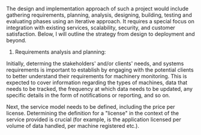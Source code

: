 The design and implementation approach of such a project would include gathering requirements, planning, analysis, designing, building, testing and evaluating phases using an iterative approach. It requires a special focus on integration with existing services, scalability, security, and customer satisfaction. Below, I will outline the strategy from design to deployment and beyond. 

1. Requirements analysis and planning:

Initially, determing the stakeholders' and/or clients' needs, and systems requirements is important to establish by engaging with the potential clients to better understand their requirements for machinery monitoring. This is expected to cover information regarding the types of machines, data that needs to be tracked, the frequency at which data needs to be updated, any specific details in the form of notifications or reporting, and so on. 

Next, the service model needs to be defined, including the price per license. Determining the definition for a "license" in the context of the service provided is crucial (for example, is the application licensed per volume of data handled, per machine registered etc.).

